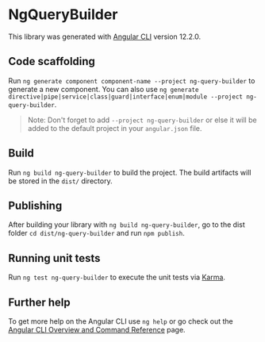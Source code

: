 # NgQueryBuilder

This library was generated with [Angular CLI](https://github.com/angular/angular-cli) version 12.2.0.

## Code scaffolding

Run `ng generate component component-name --project ng-query-builder` to generate a new component. You can also use `ng generate directive|pipe|service|class|guard|interface|enum|module --project ng-query-builder`.

> Note: Don't forget to add `--project ng-query-builder` or else it will be added to the default project in your `angular.json` file.

## Build

Run `ng build ng-query-builder` to build the project. The build artifacts will be stored in the `dist/` directory.

## Publishing

After building your library with `ng build ng-query-builder`, go to the dist folder `cd dist/ng-query-builder` and run `npm publish`.

## Running unit tests

Run `ng test ng-query-builder` to execute the unit tests via [Karma](https://karma-runner.github.io).

## Further help

To get more help on the Angular CLI use `ng help` or go check out the [Angular CLI Overview and Command Reference](https://angular.io/cli) page.
